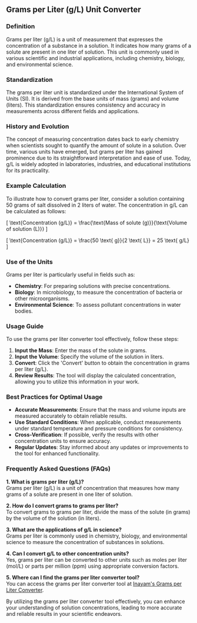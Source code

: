 ## Grams per Liter (g/L) Unit Converter

### Definition
Grams per liter (g/L) is a unit of measurement that expresses the concentration of a substance in a solution. It indicates how many grams of a solute are present in one liter of solution. This unit is commonly used in various scientific and industrial applications, including chemistry, biology, and environmental science.

### Standardization
The grams per liter unit is standardized under the International System of Units (SI). It is derived from the base units of mass (grams) and volume (liters). This standardization ensures consistency and accuracy in measurements across different fields and applications.

### History and Evolution
The concept of measuring concentration dates back to early chemistry when scientists sought to quantify the amount of solute in a solution. Over time, various units have emerged, but grams per liter has gained prominence due to its straightforward interpretation and ease of use. Today, g/L is widely adopted in laboratories, industries, and educational institutions for its practicality.

### Example Calculation
To illustrate how to convert grams per liter, consider a solution containing 50 grams of salt dissolved in 2 liters of water. The concentration in g/L can be calculated as follows:

\[ \text{Concentration (g/L)} = \frac{\text{Mass of solute (g)}}{\text{Volume of solution (L)}} \]

\[ \text{Concentration (g/L)} = \frac{50 \text{ g}}{2 \text{ L}} = 25 \text{ g/L} \]

### Use of the Units
Grams per liter is particularly useful in fields such as:
- **Chemistry**: For preparing solutions with precise concentrations.
- **Biology**: In microbiology, to measure the concentration of bacteria or other microorganisms.
- **Environmental Science**: To assess pollutant concentrations in water bodies.

### Usage Guide
To use the grams per liter converter tool effectively, follow these steps:
1. **Input the Mass**: Enter the mass of the solute in grams.
2. **Input the Volume**: Specify the volume of the solution in liters.
3. **Convert**: Click the 'Convert' button to obtain the concentration in grams per liter (g/L).
4. **Review Results**: The tool will display the calculated concentration, allowing you to utilize this information in your work.

### Best Practices for Optimal Usage
- **Accurate Measurements**: Ensure that the mass and volume inputs are measured accurately to obtain reliable results.
- **Use Standard Conditions**: When applicable, conduct measurements under standard temperature and pressure conditions for consistency.
- **Cross-Verification**: If possible, verify the results with other concentration units to ensure accuracy.
- **Regular Updates**: Stay informed about any updates or improvements to the tool for enhanced functionality.

### Frequently Asked Questions (FAQs)

**1. What is grams per liter (g/L)?**  
Grams per liter (g/L) is a unit of concentration that measures how many grams of a solute are present in one liter of solution.

**2. How do I convert grams to grams per liter?**  
To convert grams to grams per liter, divide the mass of the solute (in grams) by the volume of the solution (in liters).

**3. What are the applications of g/L in science?**  
Grams per liter is commonly used in chemistry, biology, and environmental science to measure the concentration of substances in solutions.

**4. Can I convert g/L to other concentration units?**  
Yes, grams per liter can be converted to other units such as moles per liter (mol/L) or parts per million (ppm) using appropriate conversion factors.

**5. Where can I find the grams per liter converter tool?**  
You can access the grams per liter converter tool at [Inayam's Grams per Liter Converter](https://www.inayam.co/unit-converter/fuel_efficiency_mass).

By utilizing the grams per liter converter tool effectively, you can enhance your understanding of solution concentrations, leading to more accurate and reliable results in your scientific endeavors.